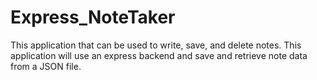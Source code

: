 # Express_NoteTaker
This application that can be used to write, save, and delete notes. This application will use an express backend and save and retrieve note data from a JSON file.
